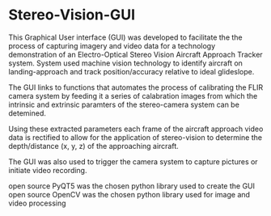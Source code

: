 # Stereo-Vision-GUI
This Graphical User interface (GUI) was developed to facilitate the the process of capturing imagery and video data for a technology demonstration of an Electro-Optical Stereo Vision Aircraft Approach Tracker system. System used machine vision technology to identify aircraft on landing-approach and track position/accuracy relative to ideal glideslope.

The GUI links to functions that automates the process of calibrating the FLIR camera system by feeding it a series of calabration images from which the intrinsic and extrinsic paramters of the stereo-camera system can be detemined.

Using these extracted parameters each frame of the aircraft approach video data is rectified to allow for the application of stereo-vision to determine the depth/distance (x, y, z) of the approaching aircraft.

The GUI was also used to trigger the camera system to capture pictures or initiate video recording.

open source PyQT5 was the chosen python library used to create the GUI
open source OpenCV was the chosen python library used for image and video processing

